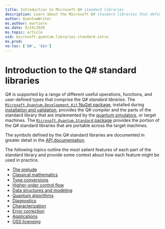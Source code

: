 ```yaml
---
title: Introduction to Microsoft Q# standard libraries
description: Learn about the Microsoft Q# standard libraries that define the operations, functions and data types used in quantum programs. 
author: QuantumWriter
ms.author: martinro
ms.date: 9/24/2020
ms.topic: article
uid: microsoft.quantum.libraries.standard.intro
ms.prod: 
no-loc: ['Q#', '$$v']
---
```


# Introduction to the Q# standard libraries

Q# is supported by a range of different useful operations, functions, and user-defined types that comprise the Q# *standard libraries*.
The [`Microsoft.Quantum.Development.Kit` NuGet package](https://www.nuget.org/packages/microsoft.quantum.development.kit), installed during [installation and validation](xref:microsoft.quantum.install), provides the Q# compiler and the parts of the standard library that are implemented by the [quantum simulators](xref:microsoft.quantum.machines), or target machines.
The [`Microsoft.Quantum.Standard` package](https://www.nuget.org/packages/microsoft.quantum.standard) provides the portion of the Q# standard libraries that are portable across the target machines.

The symbols defined by the Q# standard libraries are documented in greater detail in the [API documentation](xref:microsoft.quantum.apiref-intro).

The following topics outline the most salient features of each part of the standard library and provide some context about how each feature might be used in practice.

- [The prelude](xref:microsoft.quantum.libraries.standard.prelude)
- [Classical mathematics](xref:microsoft.quantum.libraries.math)
- [Type conversions](xref:microsoft.quantum.libraries.convert)
- [Higher-order control flow](xref:microsoft.quantum.concepts.control-flow)
- [Data structures and modeling](xref:microsoft.quantum.libraries.data-structures)
- [Quantum algorithms](xref:microsoft.quantum.libraries.standard.algorithms)
- [Diagnostics](xref:microsoft.quantum.libraries.diagnostics)
- [Characterization](xref:microsoft.quantum.libraries.characterization)
- [Error correction](xref:microsoft.quantum.libraries.error-correction)
- [Applications](xref:microsoft.quantum.libraries.applications)
- [OSS licensing](xref:microsoft.quantum.libraries.licensing)
